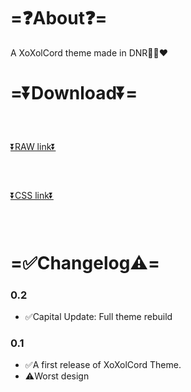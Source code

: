 # =❓About❓=
A XoXolCord theme made in DNR🖤💙❤️

# =⏬Download⏬=
### ⠀
[⏬RAW link⏬](https://raw.githubusercontent.com/artzab1103/XoXolCord/main/xoxolcord.theme.css)

### ⠀
[⏬CSS link⏬](https://github.com/artzab1103/XoXolCord/releases)

### ⠀
# =✅Changelog⚠️=
### 0.2
- ✅Capital Update: Full theme rebuild

### 0.1
- ✅A first release of XoXolCord Theme.
- ⚠️Worst design

